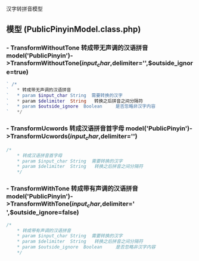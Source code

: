 汉字转拼音模型

## 模型 (PublicPinyinModel.class.php)

### - TransformWithoutTone 转成带无声调的汉语拼音 model('PublicPinyin')->TransformWithoutTone($input_char,$delimiter='',$outside_ignore=true)
```` php
` /*
`	* 转成带无声调的汉语拼音
`	* param $input_char String  需要转换的汉字
`	* param $delimiter  String   转换之后拼音之间分隔符
`	* param $outside_ignore  Boolean     是否忽略非汉字内容
`	*/	
````
### - TransformUcwords 转成汉语拼音首字母 model('PublicPinyin')->TransformUcwords($input_char,$delimiter='')
```` php
/*
	* 转成汉语拼音首字母
	* param $input_char String  需要转换的汉字
	* param $delimiter  String   转换之后拼音之间分隔符
	*/	
````
### - TransformWithTone 转成带有声调的汉语拼音 model('PublicPinyin')->TransformWithTone($input_char,$delimiter=' ',$outside_ignore=false)
```` php
/*
	* 转成带有声调的汉语拼音
	* param $input_char String  需要转换的汉字
	* param $delimiter  String   转换之后拼音之间分隔符
	* param $outside_ignore  Boolean     是否忽略非汉字内容
	*/
````

